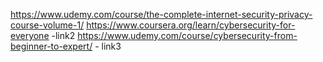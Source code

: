 https://www.udemy.com/course/the-complete-internet-security-privacy-course-volume-1/
https://www.coursera.org/learn/cybersecurity-for-everyone -link2
https://www.udemy.com/course/cybersecurity-from-beginner-to-expert/ - link3
